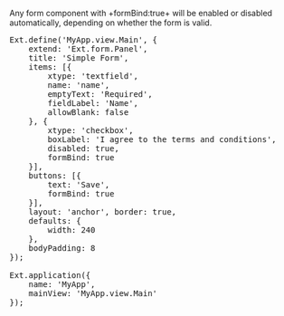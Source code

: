 Any form component with +formBind:true+ will be enabled or disabled automatically, depending on 
whether the form is valid.

<pre class="runnable run">
Ext.define('MyApp.view.Main', {
    extend: 'Ext.form.Panel',
    title: 'Simple Form',
    items: [{
        xtype: 'textfield',
        name: 'name',
        emptyText: 'Required',
        fieldLabel: 'Name',
        allowBlank: false
    }, {
        xtype: 'checkbox',
        boxLabel: 'I agree to the terms and conditions',
        disabled: true,
        formBind: true
    }],
    buttons: [{
        text: 'Save',
        formBind: true
    }],
    layout: 'anchor', border: true,
    defaults: {
        width: 240
    },
    bodyPadding: 8
});

Ext.application({
    name: 'MyApp',
    mainView: 'MyApp.view.Main'
});

</pre>